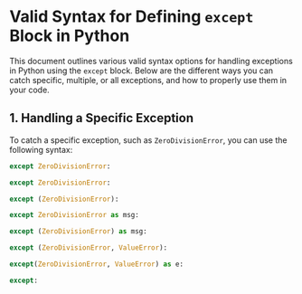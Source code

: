 # Valid Syntax for Defining `except` Block in Python

This document outlines various valid syntax options for handling exceptions in Python using the `except` block. Below are the different ways you can catch specific, multiple, or all exceptions, and how to properly use them in your code.

## 1. **Handling a Specific Exception**
To catch a specific exception, such as `ZeroDivisionError`, you can use the following syntax:

```python
except ZeroDivisionError:

except ZeroDivisionError:

except (ZeroDivisionError):

except ZeroDivisionError as msg:

except (ZeroDivisionError) as msg:

except (ZeroDivisionError, ValueError):

except(ZeroDivisionError, ValueError) as e:

except: